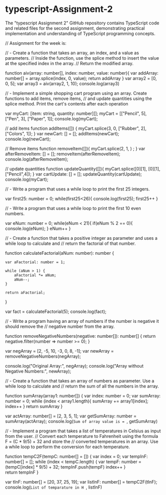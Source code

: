 # typescript-Assignment-2
The "typescript Assignment 2" GitHub repository contains TypeScript code and related files for the second assignment, demonstrating practical implementation and understanding of TypeScript programming concepts.



// Assignment for the week is:

//  - Create a function that takes an array, an index, and a value as parameters. 
// Inside the function, use the splice method to insert the value at the specified index in the array. 
// Return the modified array.

function aiv(array: number[], index: number, value: number){
    var addArray: number[] = array.splice(index, 0, value);
    return addArray
}
var array2 = [0, 0, 5];
var array3 = aiv(array2, 1, 10);
console.log(array3)

//  - Implement a simple shopping cart program using an array. Create functions to add items, remove items, 
// and update quantities using the splice method. Print the cart's contents after each operation

var myCart: [item: string, quantity: number][];
myCart = [["Pencil", 5], ["Pen", 3], ["Paper", 1]];
console.log(myCart); 

// add items
function addItems([]) {
    myCart.splice(3, 0, ["Rubber", 2], ["Colors", 1]);
}
var newCart: [] = [];
addItems(newCart);
console.log(newCart); 

// Remove items
function removeItem([]){
    myCart.splice(2, 1, ) ;
}
var afterRemoveItem: [] = [];
removeItem(afterRemoveItem);
console.log(afterRemoveItem); 

// update quantities
function updateQuantity([]){
myCart.splice([0][1], [0][1], ["Pencil",4]);
}
var cartUpdate: [] = [];
updateQuantity(cartUpdate);
console.log(myCart); 


//  - Write a program that uses a while loop to print the first 25 integers.

var first25: number = 0;
while(first25<26){
    console.log(first25);
    first25++
}

//  - Write a program that uses a while loop to print the first 10 even numbers.

var eNum: number = 0;
while(eNum < 21){
    if(eNum % 2 == 0){
        console.log(eNum);
    }
    eNum++
}

//  - Create a function that takes a positive integer as parameter and uses a while loop to calculate and 
// return the factorial of that number.

function calculateFactorial(aNum: number): number {

    var aFactorial: number = 1;

    while (aNum > 1) {
        aFactorial *= aNum;
        aNum--;
    }

    return aFactorial;
}

var fact = calculateFactorial(5);
console.log(fact);

//  - Write a program having an array of numbers if the number is negative it should remove the 
// negative number from the array.

function removeNegativeNumbers(negative: number[]): number[] {
    return negative.filter(number => number >= 0);
}

var negArray = [2, -5, 10, -3, 0, 8, -1];
var newArray = removeNegativeNumbers(negArray);

console.log("Original Array:", negArray);
console.log("Array without Negative Numbers:", newArray);

//  - Create a function that takes an array of numbers as parameter. Use a while loop to calculate and 
// return the sum of all the numbers in the array.
 
function sumArray(array1: number[]) {
var index: number = 0;
var sumArray: number = 0;
while (index < array1.length){
    sumArray += array1[index];
    index++
}
return sumArray
}

var actArray: number[] = [2, 3, 5, 1];
var getSumArray: number = sumArray(actArray);
console.log(`Sum of array value is = `, getSumArray)

//  - Implement a program that takes a list of temperatures in Celsius as input from the user. 
// Convert each temperature to Fahrenheit using the formula F = (C * 9/5) + 32 and store the 
// converted temperatures in an array. Use a while loop to perform the conversion for each temperature.



function tempC2F(tempC: number[] = []) {
var index = 0;
var tempInF: number[] = [];
while (index < tempC.length) {
    var tempF: number = (tempC[index] * 9/5) + 32;
    tempInF.push(tempF)
    index++
}   
return tempInF
}   

var tInF: number[] = [20, 37, 25, 19];
var listInF: number[] = tempC2F(tInF);
console.log(`List of temparature in H `, listInF)  


